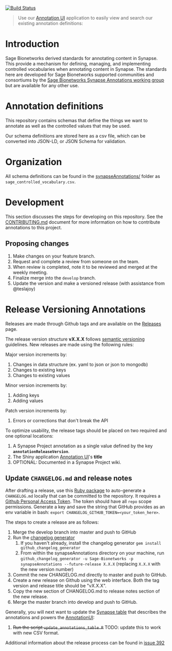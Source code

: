 [![Build Status](https://travis-ci.org/Sage-Bionetworks/synapseAnnotations.svg?branch=master)](https://travis-ci.org/Sage-Bionetworks/synapseAnnotations)

> Use our [Annotation UI](https://shiny.synapse.org/users/nsanati/annotationUI/) application to easily view and search our existing annotation definitions:
>

# Introduction

Sage Bionetworks derived standards for annotating content in Synapse. This provide a mechanism for defining, managing, and implementing controlled vocabularies when annotating content in Synapse. The standards here are developed for Sage Bionetworks supported communities and consortiums by the [Sage Bionetworks Synapse Annotations working group](https://www.synapse.org/annotation) but are available for any other use.

# Annotation definitions

This repository contains schemas that define the things we want to annotate as well as the controlled values that may be used. 

Our schema definitions are stored here as a csv file, which can be converted into JSON-LD, or JSON Schema for validation.

# Organization

All schema definitions can be found in the [synapseAnnotations/](synapseAnnotations/) folder as `sage_controlled_vocabulary.csv`.

# Development

This section discusses the steps for developing on this repository. See the [CONTRIBUTING.md](CONTRIBUTING.md) document for more information on how to contribute annotations to this project.

## Proposing changes

1. Make changes on your feature branch.
1. Request and complete a review from someone on the team.
1. When review is completed, note it to be reviewed and merged at the weekly meeting.
1. Finalize merge into the `develop` branch.
1. Update the version and make a versioned release (with assistance from @teslajoy)

# Release Versioning Annotations
Releases are made through Github tags and are available on the [Releases](https://github.com/Sage-Bionetworks/synapseAnnotations/releases) page.

The release version structure **vX.X.X** follows [semantic versioning](http://semver.org/) guidelines. New releases are made using the following rules:

Major version increments by:
1. Changes in data structure (ex. yaml to json or json to mongodb)
2. Changes to existing keys
3. Changes to existing values

Minor version increments by:
1. Adding keys
2. Adding values

Patch version increments by:
1. Errors or corrections that don't break the API

To optimize usability, the release tags should be placed on two required and one optional locations:
1. A Synapse Project annotation as a single value defined by the key **`annotationReleaseVersion`**.
1. The Shiny application [Annotation UI](https://github.com/Sage-Bionetworks/annotationUI)'s **title**
1. OPTIONAL: Documented in a Synapse Project wiki.

## Update `CHANGELOG.md` and release notes

After drafting a release, use this [Ruby package](https://github.com/skywinder/github-changelog-generator) to auto-generate a `CHANGELOG.md` locally that can be committed to the repository. It requires a [Github Personal Access Token](https://github.com/settings/tokens). The token should have all `repo` scope permissions. Generate a key and save the string that GitHub provides as an env variable in bash: `export CHANGELOG_GITHUB_TOKEN=<your_token_here>`.

The steps to create a release are as follows:

1. Merge the develop branch into master and push to GitHub
1. Run the [changelog generator](https://github.com/github-changelog-generator/github-changelog-generator)
   1. If you haven't already, install the changelog generator `gem install github_changelog_generator`
   1. From within the synapseAnnotations directory on your machine, run `github_changelog_generator -u Sage-Bionetworks -p synapseAnnotations --future-release X.X.X` (replacing `X.X.X` with the new version number)
1. Commit the new CHANGELOG.md directly to master and push to GitHub.
1. Create a new release on Github using the web interface. Both the tag version and release title should be "vX.X.X".
1. Copy the new section of CHANGELOG.md to release notes section of the new release.
1. Merge the master branch into develop and push to GitHub.

Generally, you will next want to update the [Synapse table](https://www.synapse.org/#!Synapse:syn10242922) that describes the annotations and powers the [AnnotationUI](https://shinypro.synapse.org/users/nsanati/annotationUI/):

1. ~~Run the script `update_annotations_table.R`~~ TODO: update this to work with new CSV format.

Additional information about the release process can be found in [issue 392](https://github.com/Sage-Bionetworks/synapseAnnotations/issues/392)
